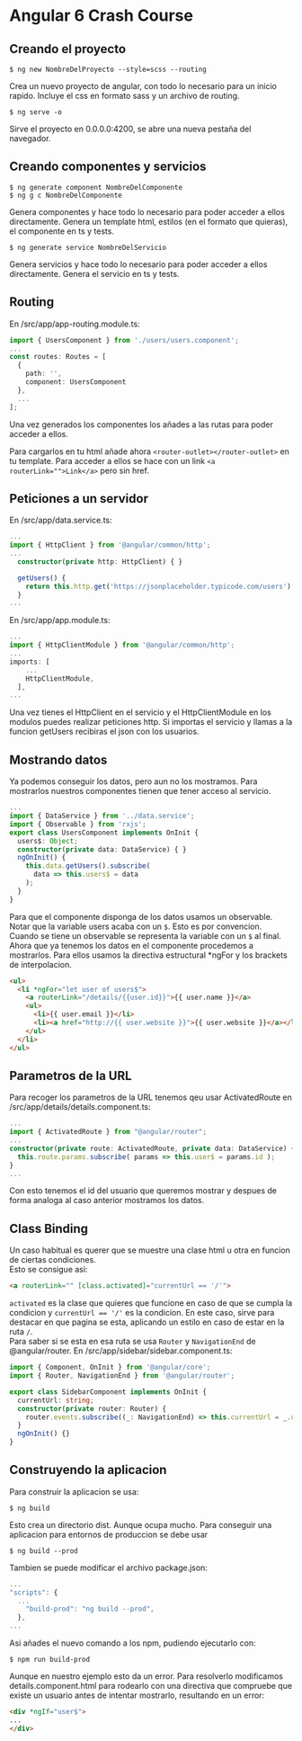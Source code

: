 # Angular 6 Crash Course

## Creando el proyecto

```console
$ ng new NombreDelProyecto --style=scss --routing
```

Crea un nuevo proyecto de angular, con todo lo necesario para un inicio rapido. Incluye el css en formato sass y un archivo de routing.

```console
$ ng serve -o
```

Sirve el proyecto en 0.0.0.0:4200, se abre una nueva pestaña del navegador.

## Creando componentes y servicios

```console
$ ng generate component NombreDelComponente
$ ng g c NombreDelComponente
```

Genera componentes y hace todo lo necesario para poder acceder a ellos directamente. Genera un template html, estilos (en el formato que quieras), el componente en ts y tests.

```console
$ ng generate service NombreDelServicio
```

Genera servicios y hace todo lo necesario para poder acceder a ellos directamente. Genera el servicio en ts y tests.

## Routing
En  /src/app/app-routing.module.ts:

```typescript
import { UsersComponent } from './users/users.component';
...
const routes: Routes = [
  {
    path: '',
    component: UsersComponent
  },
  ...
];
```

Una vez generados los componentes los añades a las rutas para poder acceder a ellos.

Para cargarlos en tu html añade ahora ```<router-outlet></router-outlet>``` en tu template. Para acceder a ellos se hace con un link ```<a routerLink="">Link</a>``` pero sin href.

## Peticiones a un servidor

En /src/app/data.service.ts:

```typescript
...
import { HttpClient } from '@angular/common/http';
...
  constructor(private http: HttpClient) { }

  getUsers() {
    return this.http.get('https://jsonplaceholder.typicode.com/users')
  }
...
```

En /src/app/app.module.ts:

```typescript
...
import { HttpClientModule } from '@angular/common/http';
...
imports: [
    ...
    HttpClientModule,  
  ],
...
```

Una vez tienes el HttpClient en el servicio y el HttpClientModule en los modulos puedes realizar peticiones http. Si importas el servicio y llamas a la funcion getUsers recibiras el json con los usuarios.

## Mostrando datos
Ya podemos conseguir los datos, pero aun no los mostramos. Para mostrarlos nuestros componentes tienen que tener acceso al servicio.

```typescript
...
import { DataService } from '../data.service';
import { Observable } from 'rxjs';
export class UsersComponent implements OnInit {
  users$: Object;
  constructor(private data: DataService) { }
  ngOnInit() {
    this.data.getUsers().subscribe(
      data => this.users$ = data 
    );
  }
}
```

Para que el componente disponga de los datos usamos un observable. Notar que la variable users acaba con un ```$```. Esto es por convencion. Cuando se tiene un observable se representa la variable con un ```$``` al final.  
Ahora que ya tenemos los datos en el componente procedemos a mostrarlos. Para ellos usamos la directiva estructural *ngFor y los brackets de interpolacion.

```html
<ul>
  <li *ngFor="let user of users$">
    <a routerLink="/details/{{user.id}}">{{ user.name }}</a>
    <ul>
      <li>{{ user.email }}</li>
      <li><a href="http://{{ user.website }}">{{ user.website }}</a></li>
    </ul>
  </li>
</ul>
```

## Parametros de la URL

Para recoger los parametros de la URL tenemos qeu usar ActivatedRoute en /src/app/details/details.component.ts:

```typescript
...
import { ActivatedRoute } from "@angular/router";
...
constructor(private route: ActivatedRoute, private data: DataService) { 
  this.route.params.subscribe( params => this.user$ = params.id );
}
...
```

Con esto tenemos el id del usuario que queremos mostrar y despues de forma analoga al caso anterior mostramos los datos.

## Class Binding

Un caso habitual es querer que se muestre una clase html u otra en funcion de ciertas condiciones.  
Esto se consigue asi:

```html
<a routerLink="" [class.activated]="currentUrl == '/'">
```

```activated``` es la clase que quieres que funcione en caso de que se cumpla la condicion y ```currentUrl == '/'``` es la condicion. En este caso, sirve para destacar en que pagina se esta, aplicando un estilo en caso de estar en la ruta ```/```.  
Para saber si se esta en esa ruta se usa ```Router``` y ```NavigationEnd``` de @angular/router. En /src/app/sidebar/sidebar.component.ts:

```typescript
import { Component, OnInit } from '@angular/core';
import { Router, NavigationEnd } from '@angular/router';

export class SidebarComponent implements OnInit {
  currentUrl: string;
  constructor(private router: Router) {
    router.events.subscribe((_: NavigationEnd) => this.currentUrl = _.url);
  }
  ngOnInit() {}
}
```

## Construyendo la aplicacion

Para construir la aplicacion se usa:

```console
$ ng build
```

Esto crea un directorio dist. Aunque ocupa mucho. Para conseguir una aplicacion para entornos de produccion se debe usar

```console
$ ng build --prod
```

Tambien se puede modificar el archivo package.json:

```javascript
...
"scripts": {
  ...
    "build-prod": "ng build --prod",
  },
...
```

Asi añades el nuevo comando a los npm, pudiendo ejecutarlo con:

```console
$ npm run build-prod
```

Aunque en nuestro ejemplo esto da un error. Para resolverlo modificamos details.component.html para rodearlo con una directiva que compruebe que existe un usuario antes de intentar mostrarlo, resultando en un error:

```html
<div *ngIf="user$">
...
</div>
```

